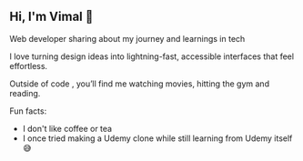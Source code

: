 ## Hi, I'm Vimal 👋

Web developer sharing about my journey and learnings in tech

I love turning design ideas into lightning-fast, accessible interfaces that feel effortless.

Outside of code , you’ll find me watching movies, hitting the gym and reading.

Fun facts:
-  I don't like coffee or tea 
-  I once tried making a Udemy clone while still learning from Udemy itself 😅  

